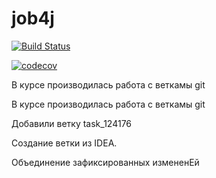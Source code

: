 # job4j

[![Build Status](https://travis-ci.org/mtambv/job4j.svg?branch=master)](https://travis-ci.org/mtambv/job4j)

[![codecov](https://codecov.io/gh/mtambv/job4j/branch/master/graph/badge.svg)](https://codecov.io/gh/mtambv/job4j)

В курсе производилась работа с веткамы git

В курсе производилась работа с веткамы git

Добавили ветку task_124176

Создание ветки из IDEA.

Объединение зафиксированных измененEй
